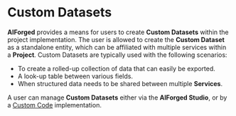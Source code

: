 # Custom Datasets

**AIForged** provides a means for users to create **Custom Datasets** within the project implementation. The user is allowed to create the **Custom Dataset** as a standalone entity, which can be affiliated with multiple services within a **Project**. Custom Datasets are typically used with the following scenarios:

* To create a rolled-up collection of data that can easily be exported.
* A look-up table between various fields.
* When structured data needs to be shared between multiple **Services**.

A user can manage **Custom Datasets** either via the **AIForged Studio**, or by a [Custom Code](../../custom-service-code/basemodule/custom-dataset-related-methods.md) implementation.

